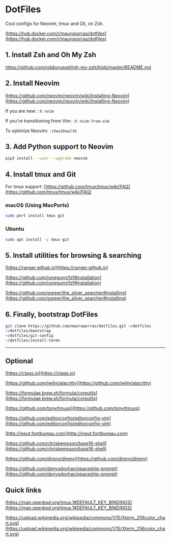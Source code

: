 # DotFiles

Cool configs for Neovim, tmux and Git, on Zsh.

[https://hub.docker.com/r/mauroporras/dotfiles](https://hub.docker.com/r/mauroporras/dotfiles)

## 1. Install Zsh and Oh My Zsh

https://github.com/robbyrussell/oh-my-zsh/blob/master/README.md

## 2. Install Neovim

[https://github.com/neovim/neovim/wiki/Installing-Neovim](https://github.com/neovim/neovim/wiki/Installing-Neovim)

If you are new: `:h nvim`

If you're transitioning from Vim: `:h nvim-from-vim`

To optimize Neovim: `:checkhealth`

## 3. Add Python support to Neovim

```bash
pip3 install --user --upgrade neovim
```

## 4. Install tmux and Git

For tmux support: [https://github.com/tmux/tmux/wiki/FAQ](https://github.com/tmux/tmux/wiki/FAQ)

### macOS (Using MacPorts)

```bash
sudo port install tmux git
```

### Ubuntu

```bash
sudo apt install -y tmux git
```

## 5. Install utilities for browsing & searching

[https://ranger.github.io](https://ranger.github.io)

[https://github.com/junegunn/fzf#installation](https://github.com/junegunn/fzf#installation)

[https://github.com/ggreer/the_silver_searcher#installing](https://github.com/ggreer/the_silver_searcher#installing)

## 6. Finally, bootstrap DotFiles

```bash
git clone https://github.com/mauroporras/dotfiles.git ~/dotfiles
~/dotfiles/bootstrap
~/dotfiles/git-config
~/dotfiles/install-terms
```

---

## Optional

[https://ctags.io](https://ctags.io)

[https://github.com/jwilm/alacritty](https://github.com/jwilm/alacritty)

[https://formulae.brew.sh/formula/coreutils](https://formulae.brew.sh/formula/coreutils)

[https://github.com/tony/tmuxp](https://github.com/tony/tmuxp)

[https://github.com/editorconfig/editorconfig-vim](https://github.com/editorconfig/editorconfig-vim)

[http://input.fontbureau.com](http://input.fontbureau.com)

[https://github.com/chriskempson/base16-shell](https://github.com/chriskempson/base16-shell)

[https://github.com/direnv/direnv](https://github.com/direnv/direnv)

[https://github.com/denysdovhan/spaceship-prompt](https://github.com/denysdovhan/spaceship-prompt)

## Quick links

[https://man.openbsd.org/tmux.1#DEFAULT_KEY_BINDINGS](https://man.openbsd.org/tmux.1#DEFAULT_KEY_BINDINGS)

[https://upload.wikimedia.org/wikipedia/commons/1/15/Xterm_256color_chart.svg](https://upload.wikimedia.org/wikipedia/commons/1/15/Xterm_256color_chart.svg)
